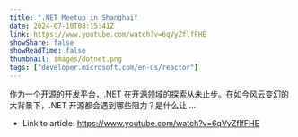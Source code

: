 ```yaml
---
title: ".NET Meetup in Shanghai"
date: 2024-07-10T08:15:41Z
link: https://www.youtube.com/watch?v=6qVyZflfFHE
showShare: false
showReadTime: false
thumbnail: images/dotnet.png
tags: ["developer.microsoft.com/en-us/reactor"]
---
```

作为一个开源的开发平台，.NET 在开源领域的探索从未止步。在如今风云变幻的大背景下，.NET 开源都会遇到哪些阻力？是什么让 ...

- Link to article: https://www.youtube.com/watch?v=6qVyZflfFHE